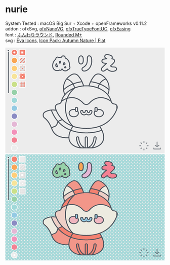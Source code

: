 # nurie
System Tested : macOS Big Sur + Xcode + openFrameworks v0.11.2  
addon : ofxSvg, [ofxNanoVG](https://github.com/satoruhiga/ofxNanoVG), [ofxTrueTypeFontUC](https://github.com/hironishihara/ofxTrueTypeFontUC), [ofxEasing](https://github.com/arturoc/ofxEasing)  
font : [ふんわりラウンド](https://suzukimemo.com/post-1302), [Rounded M+](http://jikasei.me/font/rounded-mplus/about.html)  
svg : [Eva Icons](https://akveo.github.io/eva-icons/#/), [Icon Pack: Autumn Nature | Flat](https://www.flaticon.com/packs/autumn-nature-55)  

![](https://github.com/yuyurigi/nurie/blob/main/210918_1.png)  
![](https://github.com/yuyurigi/nurie/blob/main/210918_2.png)
